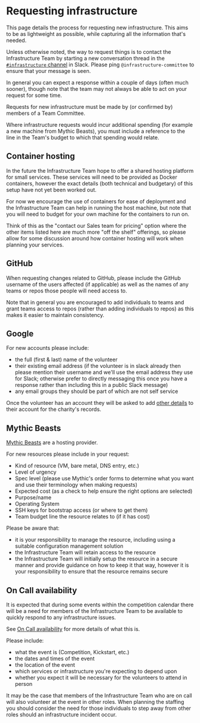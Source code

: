 # Requesting infrastructure

This page details the process for requesting new infrastructure. This aims to be
as lightweight as possible, while capturing all the information that's needed.

Unless otherwise noted, the way to request things is to contact the
Infrastructure Team by starting a new conversation thread in the
[`#infrastructure` channel][slack-infra] in Slack. Please ping
`@infrastructure-committee` to ensure that your message is seen.

In general you can expect a response within a couple of days (often much
sooner), though note that the team may not always be able to act on your request
for some time.

Requests for new infrastructure must be made by (or confirmed by) members of a
Team Committee.

Where infrastructure requests would incur additional spending (for example a new
machine from Mythic Beasts), you must include a reference to the line in the
Team's budget to which that spending would relate.

[slack-infra]: https://studentrobotics.slack.com/messages/infrastructure

## Container hosting

In the future the Infrastructure Team hope to offer a shared hosting platform
for small services. These services will need to be provided as Docker
containers, however the exact details (both technical and budgetary) of this
setup have not yet been worked out.

For now we encourage the use of containers for ease of deployment and the
Infrastructure Team can help in running the host machine, but note that you will
need to budget for your own machine for the containers to run on.

Think of this as the "contact our Sales team for pricing" option where the other
items listed here are much more "off the shelf" offerings, so please allow for
some discussion around how container hosting will work when planning your
services.

## GitHub

When requesting changes related to GitHub, please include the GitHub username of
the users affected (if applicable) as well as the names of any teams or repos
those people will need access to.

Note that in general you are encouraged to add individuals to teams and grant
teams access to repos (rather than adding individuals to repos) as this makes it
easier to maintain consistency.

## Google

For new accounts please include:

- the full (first & last) name of the volunteer
- their existing email address (if the volunteer is in slack already then please
  mention their username and we'll use the email address they use for Slack;
  otherwise prefer to directly messaging this once you have a response rather
  than including this in a public Slack message)
- any email groups they should be part of which are not self service

Once the volunteer has an account they will be asked to add [other details][volunteer-details]
to their account for the charity's records.

[volunteer-details]: https://opsmanual.studentrobotics.org/about-the-charity/volunteers#volunteers

## Mythic Beasts

[Mythic Beasts](https://www.mythic-beasts.com/) are a hosting provider.

For new resources please include in your request:

- Kind of resource (VM, bare metal, DNS entry, etc.)
- Level of urgency
- Spec level (please use Mythic's order forms to determine what you want and use
  their terminology when making requests)
- Expected cost (as a check to help ensure the right options are selected)
- Purpose/name
- Operating System
- SSH keys for bootstrap access (or where to get them)
- Team budget line the resource relates to (if it has cost)

Please be aware that:

- it is your responsibility to manage the resource, including using a suitable
  configuration management solution
- the Infrastructure Team will retain access to the resource
- the Infrastructure Team will initially setup the resource in a secure manner
  and provide guidance on how to keep it that way, however it is your
  responsibility to ensure that the resource remains secure

## On Call availability

It is expected that during some events within the competition calendar there
will be a need for members of the Infrastructure Team to be available to quickly
respond to any infrastructure issues.

See [On Call availability](./operations.md#on-call-availability) for more
details of what this is.

Please include:

- what the event is (Competition, Kickstart, etc.)
- the dates and times of the event
- the location of the event
- which services or infrastructure you're expecting to depend upon
- whether you expect it will be necessary for the volunteers to attend in person

It may be the case that members of the Infrastructure Team who are on call will
also volunteer at the event in other roles. When planning the staffing you
should consider the need for those individuals to step away from other roles
should an infrastructure incident occur.
